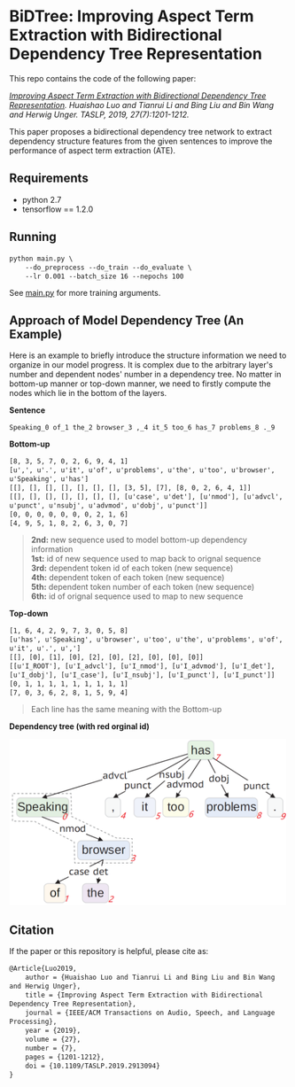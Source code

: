 # BiDTree: Improving Aspect Term Extraction with Bidirectional Dependency Tree Representation

This repo contains the code of the following paper:

*[Improving Aspect Term Extraction with Bidirectional Dependency Tree Representation](https://arxiv.org/pdf/1805.07889.pdf). 
Huaishao Luo and Tianrui Li and Bing Liu and Bin Wang and Herwig Unger. TASLP, 2019, 27(7):1201-1212.*

This paper proposes a bidirectional dependency tree network to extract 
dependency structure features from the given sentences to 
improve the performance of aspect term extraction (ATE).

## Requirements

* python 2.7
* tensorflow == 1.2.0

## Running

```
python main.py \
    --do_preprocess --do_train --do_evaluate \
    --lr 0.001 --batch_size 16 --nepochs 100
```
See [main.py](./main.py) for more training arguments.

## Approach of Model Dependency Tree (An Example)

Here is an example to briefly introduce the structure information we 
need to organize in our model progress. It is complex due to the arbitrary 
layer's number and dependent nodes' number in a dependency tree. No matter 
in bottom-up manner or top-down manner, we need to firstly compute the 
nodes which lie in the bottom of the layers.

**Sentence** 

```
Speaking_0 of_1 the_2 browser_3 ,_4 it_5 too_6 has_7 problems_8 ._9
```

**Bottom-up**

```
[8, 3, 5, 7, 0, 2, 6, 9, 4, 1]
[u',', u'.', u'it', u'of', u'problems', u'the', u'too', u'browser', u'Speaking', u'has']
[[], [], [], [], [], [], [], [3, 5], [7], [8, 0, 2, 6, 4, 1]]
[[], [], [], [], [], [], [], [u'case', u'det'], [u'nmod'], [u'advcl', u'punct', u'nsubj', u'advmod', u'dobj', u'punct']]
[0, 0, 0, 0, 0, 0, 0, 2, 1, 6]
[4, 9, 5, 1, 8, 2, 6, 3, 0, 7]
```

> **2nd:** new sequence used to model bottom-up dependency information <br>
> **1st:** id of new sequence used to map back to orignal sequence <br>
> **3rd:** dependent token id of each token (new sequence) <br>
> **4th:** dependent token of each token (new sequence) <br>
> **5th:** dependent token number of each token (new sequence) <br>
> **6th:** id of orignal sequence used to map to new sequence 

**Top-down**

```
[1, 6, 4, 2, 9, 7, 3, 0, 5, 8]
[u'has', u'Speaking', u'browser', u'too', u'the', u'problems', u'of', u'it', u'.', u',']
[[], [0], [1], [0], [2], [0], [2], [0], [0], [0]]
[[u'I_ROOT'], [u'I_advcl'], [u'I_nmod'], [u'I_advmod'], [u'I_det'], [u'I_dobj'], [u'I_case'], [u'I_nsubj'], [u'I_punct'], [u'I_punct']]
[0, 1, 1, 1, 1, 1, 1, 1, 1, 1]
[7, 0, 3, 6, 2, 8, 1, 5, 9, 4]
```

> Each line has the same meaning with the Bottom-up

**Dependency tree (with red orginal id)**

<p>
<img src="image/dependency_tree.png" width="500">
</p>


## Citation

If the paper or this repository is helpful, please cite as:

```
@Article{Luo2019,
    author = {Huaishao Luo and Tianrui Li and Bing Liu and Bin Wang and Herwig Unger},
    title = {Improving Aspect Term Extraction with Bidirectional Dependency Tree Representation},
    journal = {IEEE/ACM Transactions on Audio, Speech, and Language Processing},
    year = {2019}, 
    volume = {27}, 
    number = {7}, 
    pages = {1201-1212},
    doi = {10.1109/TASLP.2019.2913094}
}
```
